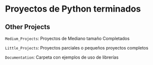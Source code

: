 # Proyectos de Python terminados






## Other Projects

`Medium_Projects`: Proyectos de Mediano tamaño Completados

`Little_Projects`: Proyectos parciales o pequeños proyectos completos

`Documentation`: Carpeta con ejemplos de uso de librerías





